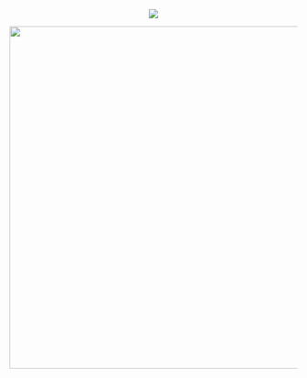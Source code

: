 
<p align="center">
  <img src="https://capsule-render.vercel.app/api?type=waving&height=200&color=fc0303&text=Hey%20Everyone!🕹️&fontColor=ffffff&reversal=true&textBg=false&fontSize=60&fontAlignY=34" />
</p>
<p align="right">
   <img src="https://github.com/danuydstia/gif/blob/main/anime.gif" width="600"/>
 </p>
<!--
**danuydstia/danuydstia** is a ✨ _special_ ✨ repository because its `README.md` (this file) appears on your GitHub profile.

Here are some ideas to get you started:

- 🔭 I’m currently working on ...
- 🌱 I’m currently learning ...
- 👯 I’m looking to collaborate on ...
- 🤔 I’m looking for help with ...
- 💬 Ask me about ...
- 📫 How to reach me: ...
- 😄 Pronouns: ...
- ⚡ Fun fact: ...
-->

